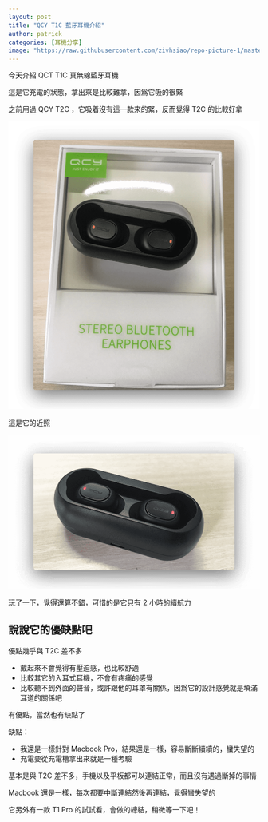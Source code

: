 ```yaml
---
layout: post
title: "QCY T1C 藍牙耳機介紹"
author: patrick
categories: [耳機分享]
image: "https://raw.githubusercontent.com/zivhsiao/repo-picture-1/master/images/qcy/qcy_t1c_03.jpg"  
---
```


今天介紹 QCT T1C 真無線藍牙耳機

這是它充電的狀態，拿出來是比較難拿，因爲它吸的很緊

之前用過 QCY T2C ，它吸着沒有這一款來的緊，反而覺得 T2C 的比較好拿

![](https://raw.githubusercontent.com/zivhsiao/repo-picture-1/master/images/qcy/qcy_t1c_01.png)

這是它的近照

![](https://raw.githubusercontent.com/zivhsiao/repo-picture-1/master/images/qcy/qcy_t1c_02.png)

玩了一下，覺得還算不錯，可惜的是它只有 2 小時的續航力

## 說說它的優缺點吧

優點幾乎與 T2C 差不多
- 戴起來不會覺得有壓迫感，也比較舒適
- 比較其它的入耳式耳機，不會有疼痛的感覺
- 比較聽不到外面的聲音，或許跟他的耳罩有關係，因爲它的設計感覺就是填滿耳道的關係吧

有優點，當然也有缺點了

缺點：
- 我還是一樣針對 Macbook Pro，結果還是一樣，容易斷斷續續的，蠻失望的
- 充電要從充電槽拿出來就是一種考驗

基本是與 T2C 差不多，手機以及平板都可以連結正常，而且沒有遇過斷掉的事情

Macbook 還是一樣，每次都要中斷連結然後再連結，覺得蠻失望的

它另外有一款 T1 Pro 的試試看，會做的總結，稍微等一下吧！
